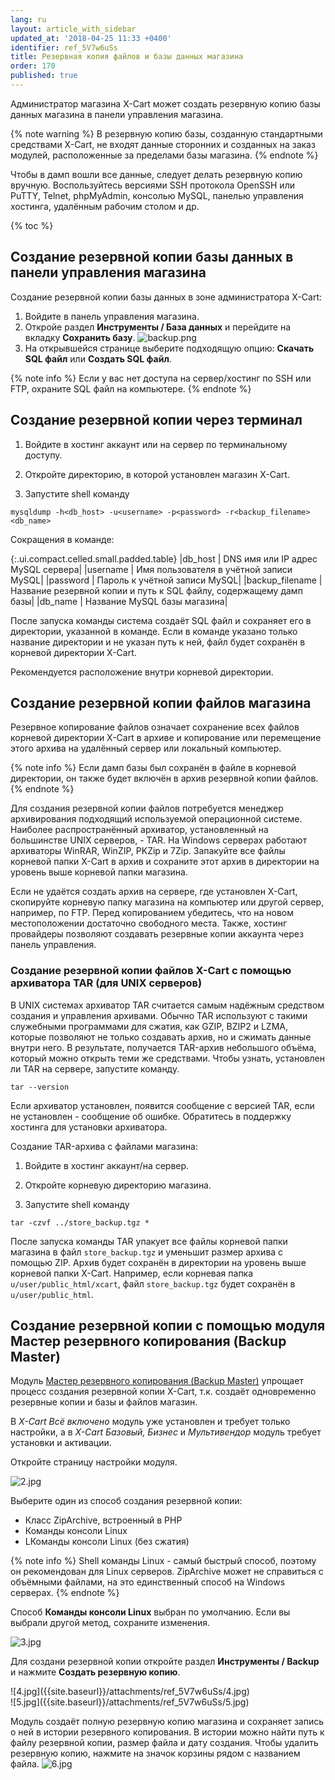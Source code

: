 ```yaml
---
lang: ru
layout: article_with_sidebar
updated_at: '2018-04-25 11:33 +0400'
identifier: ref_5V7w6uSs
title: Резервная копия файлов и базы данных магазина
order: 170
published: true
---
```

Администратор магазина X-Cart может создать резервную копию базы данных магазина в панели управления магазина. 

{% note warning %}
В резервную копию базы, созданную стандартными средствами X-Cart, не входят данные сторонних и созданных на заказ модулей, расположенные за пределами базы магазина.
{% endnote %}

Чтобы в дамп вошли все данные, следует делать резервную копию вручную. Воспользуйтесь версиями SSH протокола OpenSSH или PuTTY, Telnet, phpMyAdmin, консолью MySQL, панелью управления хостинга, удалённым рабочим столом и др. 

{% toc %}

## Создание резервной копии базы данных в панели управления магазина

Создание резервной копии базы данных в зоне администратора X-Cart:

 1. Войдите в панель управления магазина.
 2. Откройе раздел **Инструменты / База данных** и перейдите на вкладку **Сохранить базу**.
 ![backup.png]({{site.baseurl}}/attachments/ref_1kRBEegE/backup.png)
 3. На открывшейся странице выберите подходящую опцию: **Скачать SQL файл** или **Создать SQL файл**. 

{% note info %}
Если у вас нет доступа на сервер/хостинг по SSH или FTP, охраните SQL файл на компьютере.
{% endnote %}

## Создание резервной копии через терминал

1. Войдите в хостинг аккаунт или на сервер по терминальному доступу.

2. Откройте директорию, в которой установлен магазин X-Cart.

3. Запустите shell команду


```
mysqldump -h<db_host> -u<username> -p<password> -r<backup_filename> <db_name>
```

Сокращения в команде:

{:.ui.compact.celled.small.padded.table}
|db_host | DNS имя или IP адрес MySQL сервера|
|username | Имя пользователя в учётной записи MySQL|
|password | Пароль к учётной записи MySQL|
|backup_filename | Название резервной копии и путь к SQL файлу, содержащему дамп базы|
|db_name | Название MySQL базы магазина|


После запуска команды система создаёт SQL файл и сохраняет его в директории, указанной в команде. Если в команде указано только название директории и не указан путь к ней, файл будет сохранён в корневой директории X-Cart.

Рекомендуется расположение внутри корневой директории.

## Создание резервной копии файлов магазина

Резервное копирование файлов означает сохранение всех файлов корневой директории X-Cart в архиве и копирование или перемещение этого архива на удалённый сервер или локальный компьютер.

{% note info %}
Если дамп базы был сохранён в файле в корневой директории, он также будет включён в архив резервной копии файлов.
{% endnote %}

Для создания резервной копии файлов потребуется менеджер архивирования подходящий используемой операционной системе. Наиболее распространённый архиватор, установленный на большинстве UNIX серверов, - TAR. На Windows серверах работают архиваторы WinRAR, WinZIP, PKZip и 7Zip. Запакуйте все файлы корневой папки X-Cart в архив и сохраните этот архив в директории на уровень выше корневой папки магазина.

Если не удаётся создать архив на сервере, где установлен X-Cart, скопируйте корневую папку магазина на компьютер или другой сервер, например, по FTP. Перед копированием убедитесь, что на новом местоположении достаточно свободного места.
Также, хостинг провайдеры позволяют создавать резервные копии аккаунта через панель управления.

### Создание резервной копии файлов X-Cart с помощью архиватора TAR (для UNIX серверов)

В UNIX системах архиватор TAR считается самым надёжным средством создания и управления архивами. Обычно TAR используют с такими служебными программами для сжатия, как GZIP, BZIP2 и LZMA, которые позволяют не только создавать архив, но и сжимать данные внутри него. В результате, получается TAR-архив небольшого объёма, который можно открыть теми же средствами. Чтобы узнать, установлен ли TAR на сервере, запустите команду.

```
tar --version
```

Если архиватор установлен, появится сообщение с версией TAR, если не установлен - сообщение об ошибке. Обратитесь в поддержку хостинга для установки архиватора.

Создание TAR-архива с файлами магазина:

1. Войдите в хостинг аккаунт/на сервер.

2. Откройте корневую директорию магазина.

3. Запустите shell команду

```
tar -czvf ../store_backup.tgz *
```

После запуска команды TAR упакует все файлы корневой папки магазина в файл `store_backup.tgz` и уменьшит размер архива с помощью ZIP.  Архив будет сохранён в директории на уровень выше корневой папки X-Cart. Например, если корневая папка `u/user/public_html/xcart`, файл `store_backup.tgz` будет сохранён в `u/user/public_html`.

## Создание резервной копии с помощью модуля Мастер резервного копирования (Backup Master)

Модуль [Мастер резервного копирования (Backup Master)](https://market.x-cart.com/addons/backup-master.html "Files and Database Backup") упрощает процесс создания резервной копии X-Cart, т.к. создаёт одновременно резервные копии и базы и файлов магазин. 

В _X-Cart Всё включено_ модуль уже установлен и требует только настройки, а в _X-Cart Базовый, Бизнес_ и _Мультивендор_ модуль требует установки и активации. 

Откройте страницу настройки модуля.

![2.jpg]({{site.baseurl}}/attachments/ref_5V7w6uSs/2.jpg)

Выберите один из способ создания резервной копии:
* Класс ZipArchive, встроенный в PHP
* Команды консоли Linux
* LКоманды консоли Linux (без сжатия)

{% note info %}
Shell команды Linux - самый быстрый способ, поэтому он рекомендован для Linux серверов. ZipArchive может не справиться с объёмными файлами, на это единственный способ на Windows серверах.
{% endnote %}

Способ **Команды консоли Linux** выбран по умолчанию. Если вы выбрали другой метод, сохраните изменения. 

![3.jpg]({{site.baseurl}}/attachments/ref_5V7w6uSs/3.jpg)

Для создани резервной копии откройте раздел **Инструменты / Backup** и нажмите **Создать резервную копию**.

<div class="ui stackable three column grid">
  <div class="column" markdown="span">![4.jpg]({{site.baseurl}}/attachments/ref_5V7w6uSs/4.jpg)
</div>
  <div class="column" markdown="span">![5.jpg]({{site.baseurl}}/attachments/ref_5V7w6uSs/5.jpg)
</div>
</div>

Модуль создаёт полную резервную копию магазина и сохраняет запись о ней в истории резервного копирования. В истории можно найти путь к файлу резервной копии, размер файла и дату создания. Чтобы удалить резервную копию, нажмите на значок корзины рядом с названием файла.
![6.jpg]({{site.baseurl}}/attachments/ref_5V7w6uSs/6.jpg)

